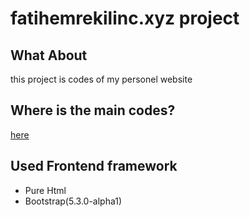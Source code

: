 # fatihemrekilinc.xyz project
## What About
this project is codes of my personel website
## Where is the main codes?
[here](https://github.com/fatihemregit/fatihemrekilinc.xyz/blob/master/index.html)
## Used Frontend framework
 + Pure Html
 + Bootstrap(5.3.0-alpha1)
